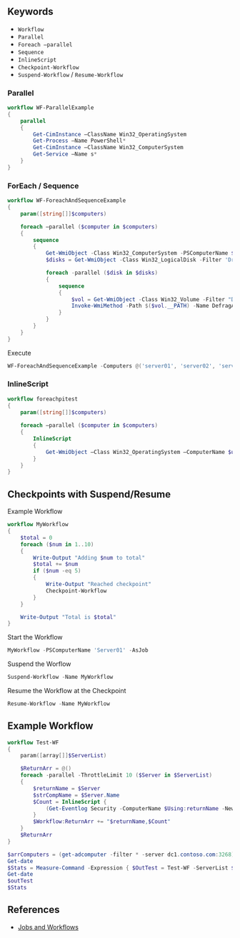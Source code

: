 ## Keywords

- `Workflow`
- `Parallel`
- `Foreach –parallel`
- `Sequence`
- `InlineScript`
- `Checkpoint-Workflow`
- `Suspend-Workflow` / `Resume-Workflow`

### Parallel

```powershell
workflow WF-ParallelExample
{
	parallel
	{
		Get-CimInstance –ClassName Win32_OperatingSystem
		Get-Process –Name PowerShell*
		Get-CimInstance –ClassName Win32_ComputerSystem
		Get-Service –Name s*
	}
}
```

### ForEach / Sequence

```powershell
workflow WF-ForeachAndSequenceExample
{
    param([string[]]$computers)

	foreach –parallel ($computer in $computers)
	{
		sequence
		{
	        Get-WmiObject -Class Win32_ComputerSystem -PSComputerName $computer;
	        $disks = Get-WmiObject -Class Win32_LogicalDisk -Filter 'DriveType = 3' –PSComputerName $computer;

			foreach -parallel ($disk in $disks)
			{
				sequence
				{
				    $vol = Get-WmiObject -Class Win32_Volume -Filter "DriveLetter = '$($disk.DeviceID)'" –PSComputerName $computer 
				    Invoke-WmiMethod -Path $($vol.__PATH) -Name DefragAnalysis
				}
			}
	    }
	}
}
```

Execute
```powershell
WF-ForeachAndSequenceExample -Computers @('server01', 'server02', 'server03')
```

### InlineScript

```powershell
workflow foreachpitest
{	
	param([string[]]$computers)
	
	foreach –parallel ($computer in $computers)
	{
		InlineScript
		{
			Get-WmiObject –Class Win32_OperatingSystem –ComputerName $using:computer | Format-List
		}
	}
}
```

## Checkpoints with Suspend/Resume

Example Workflow
```powershell
workflow MyWorkflow
{
	$total = 0
	foreach ($num in 1..10)
	{
		Write-Output "Adding $num to total"
		$total += $num
		if ($num -eq 5)
		{
			Write-Output "Reached checkpoint"
			Checkpoint-Workflow
		}
	}

	Write-Output "Total is $total"
}
```

Start the Workflow
```powershell
MyWorkflow -PSComputerName 'Server01' -AsJob
```

Suspend the Worflow
```powershell
Suspend-Workflow -Name MyWorkflow
```

Resume the Workflow at the Checkpoint
```powershell
Resume-Workflow -Name MyWorkflow
```

## Example Workflow

```powershell
workflow Test-WF
{
    param([array[]]$ServerList)

    $ReturnArr = @()
	foreach -parallel -ThrottleLimit 10 ($Server in $ServerList)
	{
		$returnName = $Server
		$strCompName = $Server.Name
		$Count = InlineScript {
			(Get-Eventlog Security -ComputerName $Using:returnName -Newest 4000 | Where-Object { $_.EventID -eq '4624' }).count
		}
		$Workflow:ReturnArr += "$returnName,$Count"
	}
    $ReturnArr
}
```

```powershell
$arrComputers = (get-adcomputer -filter * -server dc1.contoso.com:3268).Name
Get-date
$Stats = Measure-Command -Expression { $OutTest = Test-WF -ServerList $arrComputers }
Get-date
$outTest
$Stats
```

## References

- [Jobs and Workflows](https://devblogs.microsoft.com/scripting/powershell-jobs-week-jobs-and-workflows/)